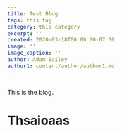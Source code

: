```yaml
---
title: Test Blog
tags: this tag
category: this category
excerpt: ''
created: 2020-03-18T00:00:00-07:00
image: ''
image_caption: ''
author: Adam Bailey
author1: content/author/author1.md

---
```

This is the blog.

# Thsaioaas